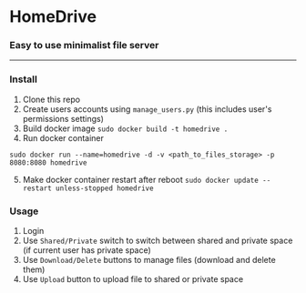 # HomeDrive
### Easy to use minimalist file server

---
### Install
1. Clone this repo
2. Create users accounts using `manage_users.py` (this includes user's permissions settings)
3. Build docker image `sudo docker build -t homedrive .`
4. Run docker container
```
sudo docker run --name=homedrive -d -v <path_to_files_storage> -p 8080:8080 homedrive
```
5. Make docker container restart after reboot `sudo docker update --restart unless-stopped homedrive`

### Usage
1. Login
2. Use `Shared/Private` switch to switch between shared and private space (if current user has private space)
3. Use `Download/Delete` buttons to manage files (download and delete them)
4. Use `Upload` button to upload file to shared or private space